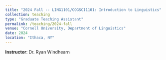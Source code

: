 ```yaml
---
title: "2024 Fall -- LING1101/COGSCI1101: Introduction to Linguistics"
collection: teaching
type: "Graduate Teaching Assistant"
permalink: /teaching/2024-fall
venue: "Cornell University, Department of Linguistics"
date: 2024
location: "Ithaca, NY"
---
```


**Instructor**: Dr. Ryan Windhearn
